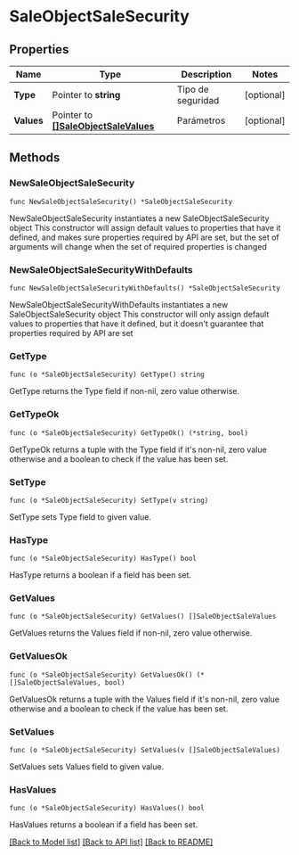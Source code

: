 # SaleObjectSaleSecurity

## Properties

Name | Type | Description | Notes
------------ | ------------- | ------------- | -------------
**Type** | Pointer to **string** | Tipo de seguridad | [optional] 
**Values** | Pointer to [**[]SaleObjectSaleValues**](SaleObjectSaleValues.md) | Parámetros | [optional] 

## Methods

### NewSaleObjectSaleSecurity

`func NewSaleObjectSaleSecurity() *SaleObjectSaleSecurity`

NewSaleObjectSaleSecurity instantiates a new SaleObjectSaleSecurity object
This constructor will assign default values to properties that have it defined,
and makes sure properties required by API are set, but the set of arguments
will change when the set of required properties is changed

### NewSaleObjectSaleSecurityWithDefaults

`func NewSaleObjectSaleSecurityWithDefaults() *SaleObjectSaleSecurity`

NewSaleObjectSaleSecurityWithDefaults instantiates a new SaleObjectSaleSecurity object
This constructor will only assign default values to properties that have it defined,
but it doesn't guarantee that properties required by API are set

### GetType

`func (o *SaleObjectSaleSecurity) GetType() string`

GetType returns the Type field if non-nil, zero value otherwise.

### GetTypeOk

`func (o *SaleObjectSaleSecurity) GetTypeOk() (*string, bool)`

GetTypeOk returns a tuple with the Type field if it's non-nil, zero value otherwise
and a boolean to check if the value has been set.

### SetType

`func (o *SaleObjectSaleSecurity) SetType(v string)`

SetType sets Type field to given value.

### HasType

`func (o *SaleObjectSaleSecurity) HasType() bool`

HasType returns a boolean if a field has been set.

### GetValues

`func (o *SaleObjectSaleSecurity) GetValues() []SaleObjectSaleValues`

GetValues returns the Values field if non-nil, zero value otherwise.

### GetValuesOk

`func (o *SaleObjectSaleSecurity) GetValuesOk() (*[]SaleObjectSaleValues, bool)`

GetValuesOk returns a tuple with the Values field if it's non-nil, zero value otherwise
and a boolean to check if the value has been set.

### SetValues

`func (o *SaleObjectSaleSecurity) SetValues(v []SaleObjectSaleValues)`

SetValues sets Values field to given value.

### HasValues

`func (o *SaleObjectSaleSecurity) HasValues() bool`

HasValues returns a boolean if a field has been set.


[[Back to Model list]](../README.md#documentation-for-models) [[Back to API list]](../README.md#documentation-for-api-endpoints) [[Back to README]](../README.md)


